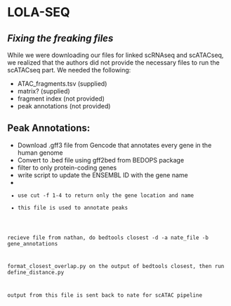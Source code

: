 # LOLA-SEQ
## _Fixing the freaking files_

While we were downloading our files for linked scRNAseq and scATACseq, we realized that the authors did not provide the necessary files to run the scATACseq part. We needed the following:

- ATAC_fragments.tsv (supplied)
- matrix? (supplied)
- fragment index (not provided)
- peak annotations (not provided)

## Peak Annotations:

- Download .gff3 file from Gencode that annotates every gene in the human genome
- Convert to .bed file using gff2bed from BEDOPS package
- filter to only protein-coding genes
- write script to update the ENSEMBL ID with the gene name
-   <code>
- use cut -f 1-4 to return only the gene location and name
- this file is used to annotate peaks

recieve file from nathan, do bedtools closest -d -a nate_file -b gene_annotations 

format_closest_overlap.py on the output of bedtools closest, then run define_distance.py

output from this file is sent back to nate for scATAC pipeline
